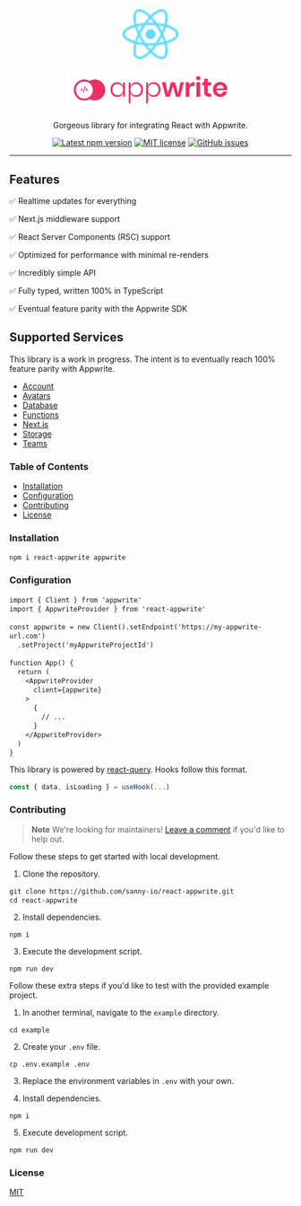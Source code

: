 <div
  align="center"
>
  <img
    alt="React logo"
    width="100"
    src="docs/logos/react.svg"
  />

  <img
    alt="Appwrite logo"
    width="300"
    src="docs/logos/appwrite.svg"
  />

  <p>
    Gorgeous library for integrating React with Appwrite.
  </p>

  <p align="center">
    <a href="https://www.npmjs.com/package/react-appwrite" alt="Latest npm version">
        <img alt="Latest npm version" src="https://img.shields.io/npm/v/react-appwrite?color=blue"></a>
    <a href="https://github.com/sanny-io/react-appwrite/blob/main/LICENSE" alt="MIT license">
        <img alt="MIT license" src="https://img.shields.io/github/license/sanny-io/react-appwrite?color=success" /></a>
    <a href="https://github.com/sanny-io/react-appwrite/issues" alt="GitHub issues">
        <img alt="GitHub issues" src="https://img.shields.io/github/issues/sanny-io/react-appwrite" />
        </a>
</p>
</div>

---

## Features

✅ Realtime updates for everything

✅ Next.js middleware support

✅ React Server Components (RSC) support

✅ Optimized for performance with minimal re-renders

✅ Incredibly simple API

✅ Fully typed, written 100% in TypeScript

✅ Eventual feature parity with the Appwrite SDK

## Supported Services

This library is a work in progress. The intent is to eventually reach 100% feature parity with Appwrite.

- [Account](/src/account)
- [Avatars](/src/avatars)
- [Database](/src/database)
- [Functions](/src/functions)
- [Next.js](/src/next)
- [Storage](/src/storage)
- [Teams](/src/teams)

### Table of Contents

- [Installation](#installation)
- [Configuration](#configuration)
- [Contributing](#contributing)
- [License](#license)

### Installation

```
npm i react-appwrite appwrite
```

### Configuration

```tsx
import { Client } from 'appwrite'
import { AppwriteProvider } from 'react-appwrite'

const appwrite = new Client().setEndpoint('https://my-appwrite-url.com')
  .setProject('myAppwriteProjectId')

function App() {
  return (
    <AppwriteProvider
      client={appwrite}
    >
      {
        // ...
      }
    </AppwriteProvider>
  )
}
```

This library is powered by [react-query](https://tanstack.com/query/v4/docs/react/reference/useQuery).
Hooks follow this format.

```typescript
const { data, isLoading } = useHook(...)
```

### Contributing

> **Note**
> We're looking for maintainers! [Leave a comment](https://github.com/sanny-io/react-appwrite/discussions/1) if you'd like to help out.

Follow these steps to get started with local development.

1. Clone the repository.

```
git clone https://github.com/sanny-io/react-appwrite.git
cd react-appwrite
```

2. Install dependencies.

```
npm i
```

3. Execute the development script.

```
npm run dev
```

Follow these extra steps if you'd like to test with the provided example
project.

1. In another terminal, navigate to the `example` directory.

```
cd example
```

2. Create your `.env` file.

```
cp .env.example .env
```

3. Replace the environment variables in `.env` with your own.

4. Install dependencies.

```
npm i
```

5. Execute development script.

```
npm run dev
```

### License

[MIT](/LICENSE)
